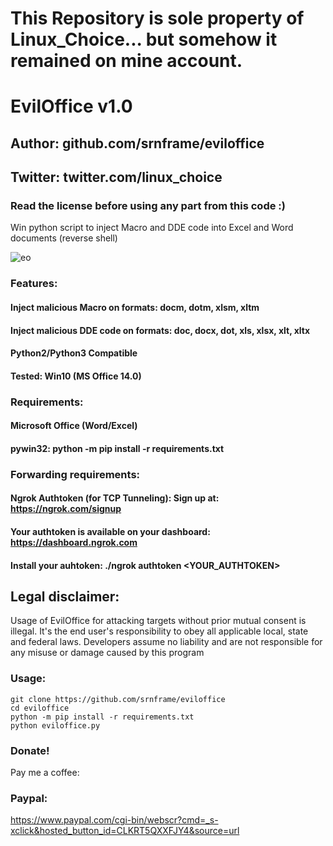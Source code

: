 # This Repository is sole property of Linux_Choice... but somehow it remained on mine account.
# EvilOffice v1.0
## Author: github.com/srnframe/eviloffice
## Twitter: twitter.com/linux_choice
### Read the license before using any part from this code :) 

Win python script to inject Macro and DDE code into Excel and Word documents (reverse shell)

![eo](https://user-images.githubusercontent.com/34893261/79132849-63fd0180-7d81-11ea-80db-69f9ea44c0b2.jpg)

### Features:
#### Inject malicious Macro on formats: docm, dotm, xlsm, xltm
#### Inject malicious DDE code on formats: doc, docx, dot, xls, xlsx, xlt, xltx
#### Python2/Python3 Compatible
#### Tested: Win10 (MS Office 14.0)

### Requirements:
#### Microsoft Office (Word/Excel)
#### pywin32: python -m pip install -r requirements.txt 
### Forwarding requirements:
#### Ngrok Authtoken (for TCP Tunneling): Sign up at: https://ngrok.com/signup
#### Your authtoken is available on your dashboard: https://dashboard.ngrok.com
#### Install your auhtoken: ./ngrok authtoken <YOUR_AUTHTOKEN>

## Legal disclaimer:

Usage of EvilOffice for attacking targets without prior mutual consent is illegal. It's the end user's responsibility to obey all applicable local, state and federal laws. Developers assume no liability and are not responsible for any misuse or damage caused by this program 

### Usage:
```
git clone https://github.com/srnframe/eviloffice
cd eviloffice
python -m pip install -r requirements.txt
python eviloffice.py
```
### Donate!
Pay me a coffee:
### Paypal:
https://www.paypal.com/cgi-bin/webscr?cmd=_s-xclick&hosted_button_id=CLKRT5QXXFJY4&source=url
